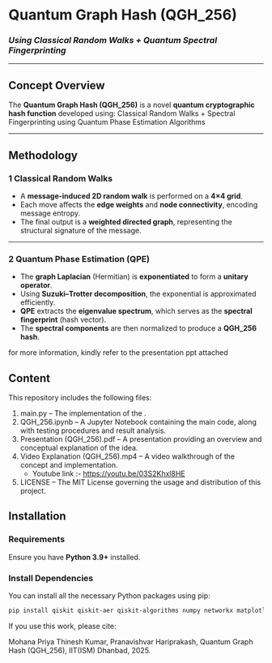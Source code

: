 # Quantum Graph Hash (QGH_256)

### _Using Classical Random Walks + Quantum Spectral Fingerprinting_

---

##  Concept Overview

The **Quantum Graph Hash (QGH_256)** is a novel **quantum cryptographic hash function** developed using:
 Classical Random Walks + Spectral Fingerprinting using Quantum Phase Estimation Algorithms

---

##  Methodology

### 1 Classical Random Walks
- A **message-induced 2D random walk** is performed on a **4×4 grid**.  
- Each move affects the **edge weights** and **node connectivity**, encoding message entropy.
- The final output is a **weighted directed graph**, representing the structural signature of the message.

---

### 2 Quantum Phase Estimation (QPE)
- The **graph Laplacian** (Hermitian) is **exponentiated** to form a **unitary operator**.  
- Using **Suzuki–Trotter decomposition**, the exponential is approximated efficiently.  
- **QPE** extracts the **eigenvalue spectrum**, which serves as the **spectral fingerprint** (hash vector).  
- The **spectral components** are then normalized to produce a **QGH_256 hash**.

for more information, kindly refer to the presentation ppt attached



##  Content 
This repository includes the following files:
1) main.py – The implementation of the .
2) QGH_256.ipynb – A Jupyter Notebook containing the main code, along with testing procedures and result analysis.
3) Presentation (QGH_256).pdf – A presentation providing an overview and conceptual explanation of the idea.
4) Video Explanation (QGH_256).mp4 – A video walkthrough of the concept and implementation.
     - Youtube link :- https://youtu.be/03S2Khxl8HE
6) LICENSE – The MIT License governing the usage and distribution of this project.

   

##  Installation

###  Requirements
Ensure you have **Python 3.9+** installed.

###  Install Dependencies

You can install all the necessary Python packages using pip:

```bash
pip install qiskit qiskit-aer qiskit-algorithms numpy networkx matplotlib scipy pandas
```


If you use this work, please cite:

Mohana Priya Thinesh Kumar, Pranavishvar Hariprakash,
Quantum Graph Hash (QGH_256),
IIT(ISM) Dhanbad, 2025.
